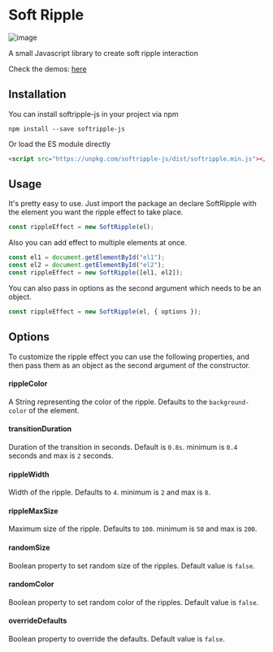 # Soft Ripple

![image](https://i.imgur.com/msl0Lti.gif)

A small Javascript library to create soft ripple interaction

Check the demos: [here](https://codepen.io/dev_loop/full/KKVKqrq)

## Installation

You can install softripple-js in your project via npm

```
npm install --save softripple-js
```

Or load the ES module directly

```html
<script src="https://unpkg.com/softripple-js/dist/softripple.min.js"></script>
```

## Usage

It's pretty easy to use. Just import the package an declare SoftRipple with the element you want the ripple effect to take place.

```javascript
const rippleEffect = new SoftRipple(el);
```

Also you can add effect to multiple elements at once.

```javascript
const el1 = document.getElementById("el1");
const el2 = document.getElementById("el2");
const rippleEffect = new SoftRipple([el1, el2]);
```

You can also pass in options as the second argument which needs to be an object.

```javascript
const rippleEffect = new SoftRipple(el, { options });
```

## Options

To customize the ripple effect you can use the following properties, and then pass them as an object as the second argument of the constructor.

#### rippleColor

A String representing the color of the ripple. Defaults to the `background-color` of the element.

#### transitionDuration

Duration of the transition in seconds. Default is `0.8s`.
minimum is `0.4` seconds and max is `2` seconds.

#### rippleWidth

Width of the ripple. Defaults to `4`.
minimum is `2` and max is `8`.

#### rippleMaxSize

Maximum size of the ripple. Defaults to `100`.
minimum is `50` and max is `200`.

#### randomSize

Boolean property to set random size of the ripples. Default value is `false`.

#### randomColor

Boolean property to set random color of the ripples. Default value is `false`.

#### overrideDefaults

Boolean property to override the defaults. Default value is `false`.
